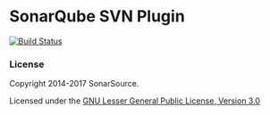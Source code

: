 # SonarQube SVN Plugin

[![Build Status](https://travis-ci.org/SonarSource/sonar-scm-svn.svg?branch=master)](https://travis-ci.org/SonarSource/sonar-scm-svn)

### License

Copyright 2014-2017 SonarSource.

Licensed under the [GNU Lesser General Public License, Version 3.0](http://www.gnu.org/licenses/lgpl.txt)